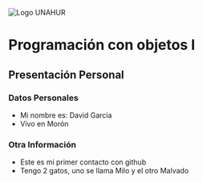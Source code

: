 ![Logo UNAHUR](./UNAHUR.png)

# Programación con objetos I
## Presentación Personal

### Datos Personales
- Mi nombre es: David Garcia
- Vivo en Morón


### Otra Información
- Este es mi primer contacto con github
- Tengo 2 gatos, uno se llama Milo y el otro Malvado
